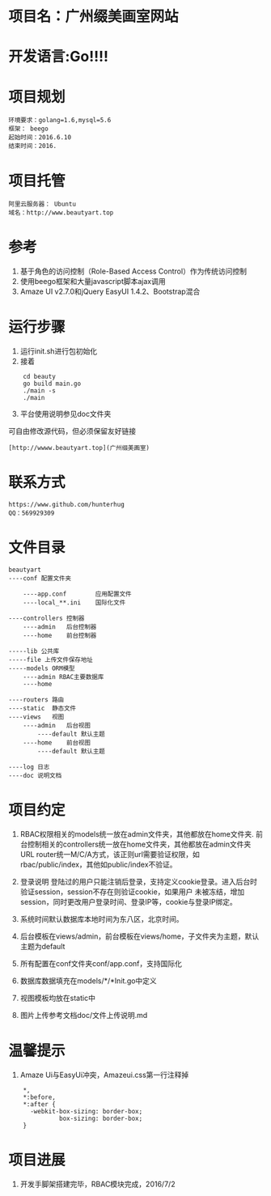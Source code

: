 # 项目名：广州缀美画室网站
# 开发语言:Go!!!!

# 项目规划
	环境要求：golang=1.6,mysql=5.6
	框架：	beego
	起始时间：2016.6.10
	结束时间：2016.

# 项目托管
	阿里云服务器： Ubuntu
	域名：http://www.beautyart.top

# 参考
1. 基于角色的访问控制（Role-Based Access Control）作为传统访问控制
2. 使用beego框架和大量javascript脚本ajax调用
3. Amaze UI v2.7.0和jQuery EasyUI 1.4.2、Bootstrap混合

# 运行步骤

1. 运行init.sh进行包初始化
2. 接着

```
	cd beauty
	go build main.go
	./main -s
	./main
```

3. 平台使用说明参见doc文件夹

可自由修改源代码，但必须保留友好链接

	[http://wwww.beautyart.top](广州缀美画室)

# 联系方式
	https://www.github.com/hunterhug 
	QQ：569929309


# 文件目录

```
beautyart
----conf 配置文件夹

	----app.conf 		应用配置文件
	----local_**.ini 	国际化文件

----controllers 控制器
	----admin	后台控制器	
	----home 	前台控制器

-----lib 公共库
-----file 上传文件保存地址
-----models ORM模型
	----admin RBAC主要数据库
	----home 

----routers 路由
----static  静态文件
----views	视图
	----admin 	后台视图
		----default 默认主题
	----home 	前台视图
		----default 默认主题

----log 日志
----doc 说明文档
```

# 项目约定
1. RBAC权限相关的models统一放在admin文件夹，其他都放在home文件夹.
	前台控制相关的controllers统一放在home文件夹，其他都放在admin文件夹
	URL router统一M/C/A方式，该正则url需要验证权限，如rbac/public/index，其他如public/index不验证。

2. 登录说明
	登陆过的用户只能注销后登录，支持定义cookie登录。进入后台时验证session，session不存在则验证cookie，如果用户
	未被冻结，增加session，同时更改用户登录时间、登录IP等，cookie与登录IP绑定。

3. 系统时间默认数据库本地时间为东八区，北京时间。
4. 后台模板在views/admin，前台模板在views/home，子文件夹为主题，默认主题为default
5. 所有配置在conf文件夹conf/app.conf，支持国际化
6. 数据库数据填充在models/*/*Init.go中定义
7. 视图模板均放在static中
8. 图片上传参考文档doc/文件上传说明.md


# 温馨提示
1. Amaze Ui与EasyUi冲突，Amazeui.css第一行注释掉

```
	*,
	*:before,
	*:after {
	  -webkit-box-sizing: border-box;
	          box-sizing: border-box;
	}
```

# 项目进展
1. 开发手脚架搭建完毕，RBAC模块完成，2016/7/2
